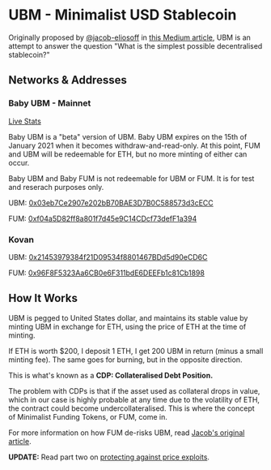 # UBM - Minimalist USD Stablecoin

Originally proposed by [@jacob-eliosoff](https://github.com/jacob-eliosoff) in [this Medium article](https://medium.com/@jacob.eliosoff/whats-the-simplest-possible-decentralized-stablecoin-4a25262cf5e8), UBM is an attempt to answer the question "What is the simplest possible decentralised stablecoin?"

## Networks & Addresses

### Baby UBM - Mainnet

[Live Stats](https://usmfum.github.io/UBM-Stats/)

Baby UBM is a "beta" version of UBM. Baby UBM expires on the 15th of January 2021 when it becomes withdraw-and-read-only. At this point, FUM and UBM will be redeemable for ETH, but no more minting of either can occur.

Baby UBM and Baby FUM is not redeemable for UBM or FUM. It is for test and reserach purposes only.

UBM: [0x03eb7Ce2907e202bB70BAE3D7B0C588573d3cECC](https://etherscan.io/address/0x03eb7Ce2907e202bB70BAE3D7B0C588573d3cECC)

FUM: [0xf04a5D82ff8a801f7d45e9C14CDcf73defF1a394](https://etherscan.io/address/0xf04a5D82ff8a801f7d45e9C14CDcf73defF1a394)

### Kovan

UBM: [0x21453979384f21D09534f8801467BDd5d90eCD6C](https://kovan.etherscan.io/address/0x21453979384f21D09534f8801467BDd5d90eCD6C)

FUM: [0x96F8F5323Aa6CB0e6F311bdE6DEEFb1c81Cb1898](https://kovan.etherscan.io/address/0x96F8F5323Aa6CB0e6F311bdE6DEEFb1c81Cb1898)

## How It Works

UBM is pegged to United States dollar, and maintains its stable value by minting UBM in exchange for ETH, using the price of ETH at the time of minting.

If ETH is worth $200, I deposit 1 ETH, I get 200 UBM in return (minus a small minting fee). The same goes for burning, but in the opposite direction.

This is what's known as a **CDP: Collateralised Debt Position.**

The problem with CDPs is that if the asset used as collateral drops in value, which in our case is highly probable at any time due to the volatility of ETH, the contract could become undercollateralised. This is where the concept of Minimalist Funding Tokens, or FUM, come in.

For more information on how FUM de-risks UBM, read [Jacob's original article](https://medium.com/@jacob.eliosoff/whats-the-simplest-possible-decentralized-stablecoin-4a25262cf5e8).

**UPDATE:** Read part two on [protecting against price exploits](https://medium.com/@jacob.eliosoff/ubm-minimalist-stablecoin-part-2-protecting-against-price-exploits-a16f55408216).
